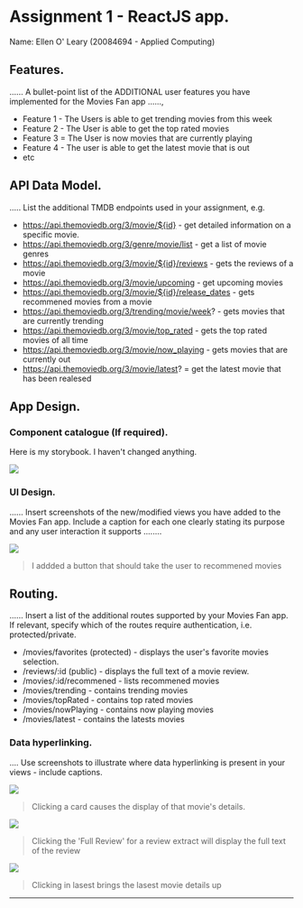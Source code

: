 # Assignment 1 - ReactJS app.

Name: Ellen O' Leary (20084694 - Applied Computing)

## Features.

...... A bullet-point list of the ADDITIONAL user features you have implemented for the  Movies Fan app ......,
 
 + Feature 1 -  The Users is able to get trending movies from this week
 + Feature 2 -  The User is able to get the top rated movies
 + Feature 3 =  The  User is now movies that are currently playing
 + Feature 4 - The user is able to get the latest movie that is out
 + etc

## API Data Model.

..... List the additional TMDB endpoints used in your assignment, e.g.

+ https://api.themoviedb.org/3/movie/${id} - get detailed information on a specific movie. 
+ https://api.themoviedb.org/3/genre/movie/list - get a list of movie genres
+ https://api.themoviedb.org/3/movie/${id}/reviews - gets the reviews of a movie
+ https://api.themoviedb.org/3/movie/upcoming - get upcoming movies
+ https://api.themoviedb.org/3/movie/${id}/release_dates - gets recommened movies from a movie
+ https://api.themoviedb.org/3/trending/movie/week? - gets movies that are currently trending
+ https://api.themoviedb.org/3/movie/top_rated - gets the top rated movies of all time
+ https://api.themoviedb.org/3/movie/now_playing - gets movies that are currently out
+ https://api.themoviedb.org/3/movie/latest? = get the latest movie that has been realesed

## App Design.

### Component catalogue (If required).

Here is my storybook. I haven't changed anything.

![][stories]

### UI Design.

...... Insert screenshots of the new/modified views you have added to the Movies Fan app. Include a caption for each one clearly stating its purpose and any user interaction it supports ........

![][recommened]
>I addded a button that should take the user to recommened movies


## Routing.

...... Insert a list of the additional routes supported by your Movies Fan app. If relevant, specify which of the routes require authentication, i.e. protected/private.

+ /movies/favorites (protected) - displays the user's favorite movies selection.
+ /reviews/:id (public) - displays the full text of a movie review.
+ /movies/:id/recommened - lists recommened movies
+ /movies/trending - contains trending movies
+ /movies/topRated - contains top rated movies
+ /movies/nowPlaying - contains now playing movies
+ /movies/latest - contains the latests movies

### Data hyperlinking.

.... Use screenshots to illustrate where data hyperlinking is present in your views - include captions.

![][cardLink]
> Clicking a card causes the display of that movie's details.

![][reviewLink]
>Clicking the 'Full Review' for a review extract will display the full text of the review

![][latest]
>Clicking in lasest brings the lasest movie details up

---------------------------------

[stories]: ./public/storybook.png
[recommened]: ./public/recommenedMovies.png
[reviewLink]: ./public/reviewLink.png
[cardLink]: ./public/cardLink.png
[latest]: ./lasest.png

[model]: ./data.jpg
[movieDetail]: ./public/movieDetail.png
[review]: ./public/review.png
